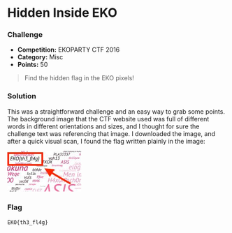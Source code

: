 # Hidden Inside EKO

### Challenge
- **Competition:** EKOPARTY CTF 2016
- **Category:** Misc
- **Points:** 50

> Find the hidden flag in the EKO pixels!


### Solution

This was a straightforward challenge and an easy way to grab some points.  The background image that the CTF website used was full of different words in different orientations and sizes, and I thought for sure the challenge text was referencing that image.  I downloaded the image, and after a quick visual scan, I found the flag written plainly in the image:

![Hidden Inside EKO Flag](./img/ekoparty-2016-hiddeninsideeko.jpg "ekoparty-2016-hiddeninsideeko.jpg")


### Flag

```none
EKO{th3_fl4g}
```